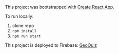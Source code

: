This project was bootstrapped with [Create React App](https://github.com/facebook/create-react-app).

To run locally:

1. clone repo
2. `npm install`
3. `npm run start`

This project is deployed to Firebase: [GeoQuiz](https://geoquiz-daa3c.web.app/)
